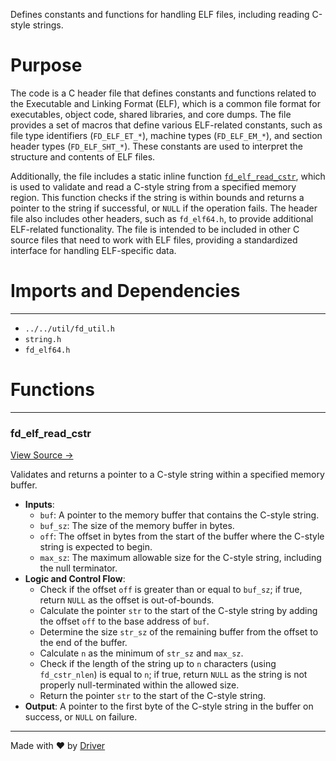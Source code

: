 <!--------------------------------------------------------------------------------->
<!-- IMPORTANT: This file is auto-generated by Driver (https://driver.ai). -------->
<!-- Manual edits may be overwritten on future commits. --------------------------->
<!--------------------------------------------------------------------------------->

Defines constants and functions for handling ELF files, including reading C-style strings.

# Purpose
The code is a C header file that defines constants and functions related to the Executable and Linking Format (ELF), which is a common file format for executables, object code, shared libraries, and core dumps. The file provides a set of macros that define various ELF-related constants, such as file type identifiers (`FD_ELF_ET_*`), machine types (`FD_ELF_EM_*`), and section header types (`FD_ELF_SHT_*`). These constants are used to interpret the structure and contents of ELF files.

Additionally, the file includes a static inline function [`fd_elf_read_cstr`](<#fd_elf_read_cstr>), which is used to validate and read a C-style string from a specified memory region. This function checks if the string is within bounds and returns a pointer to the string if successful, or `NULL` if the operation fails. The header file also includes other headers, such as `fd_elf64.h`, to provide additional ELF-related functionality. The file is intended to be included in other C source files that need to work with ELF files, providing a standardized interface for handling ELF-specific data.
# Imports and Dependencies

---
- `../../util/fd_util.h`
- `string.h`
- `fd_elf64.h`


# Functions

---
### fd\_elf\_read\_cstr<!-- {{#callable:fd_elf_read_cstr}} -->
[View Source →](<../../../../../src/ballet/elf/fd_elf.h#L116>)

Validates and returns a pointer to a C-style string within a specified memory buffer.
- **Inputs**:
    - `buf`: A pointer to the memory buffer that contains the C-style string.
    - `buf_sz`: The size of the memory buffer in bytes.
    - `off`: The offset in bytes from the start of the buffer where the C-style string is expected to begin.
    - `max_sz`: The maximum allowable size for the C-style string, including the null terminator.
- **Logic and Control Flow**:
    - Check if the offset `off` is greater than or equal to `buf_sz`; if true, return `NULL` as the offset is out-of-bounds.
    - Calculate the pointer `str` to the start of the C-style string by adding the offset `off` to the base address of `buf`.
    - Determine the size `str_sz` of the remaining buffer from the offset to the end of the buffer.
    - Calculate `n` as the minimum of `str_sz` and `max_sz`.
    - Check if the length of the string up to `n` characters (using `fd_cstr_nlen`) is equal to `n`; if true, return `NULL` as the string is not properly null-terminated within the allowed size.
    - Return the pointer `str` to the start of the C-style string.
- **Output**: A pointer to the first byte of the C-style string in the buffer on success, or `NULL` on failure.



---
Made with ❤️ by [Driver](https://www.driver.ai/)